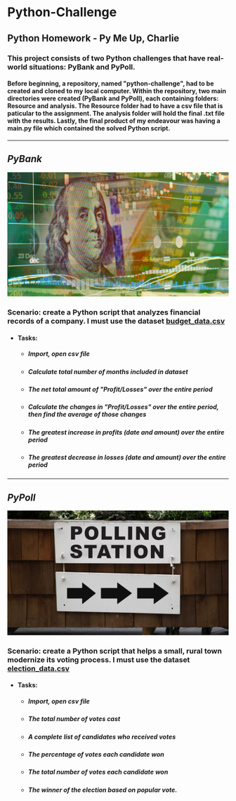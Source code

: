 
# Python-Challenge 

## Python Homework - Py Me Up, Charlie  

### This project consists of two Python challenges that have real-world situations: PyBank and PyPoll.   

#### Before beginning, a repository, named "python-challenge",  had to be created and cloned to my local computer. Within the repository, two main directories were created (PyBank and PyPoll), each containing folders: Resource and analysis. The Resource folder had to have a csv file that is paticular to the assignment. The analysis folder will hold the final .txt file with the results. Lastly, the final product of my endeavour was having a main.py file which contained the solved Python script.

----------------------------------------------------------------------------------

## *PyBank*

![revenue](Images/revenue-per-lead.png)

### Scenario: create a Python script that analyzes financial records of a company. I must use the dataset [budget_data.csv](PyBank/Resources/budget_data.csv)


* #### Tasks:
   * ##### Import, open csv file
   * ##### Calculate total number of months included in dataset
   * ##### The net total amount of "Profit/Losses" over the entire period
   * ##### Calculate the changes in "Profit/Losses" over the entire period, then find the average of those changes
   * ##### The greatest increase in profits (date and amount) over the entire period
   * ##### The greatest decrease in losses (date and amount) over the entire period

-----------------------------------------------------------------------------------

## *PyPoll*

![poll](Images/Vote_counting.png)

### Scenario: create a Python script that helps a small, rural town modernize its voting process. I must use the dataset [election_data.csv](PyPoll/Resources/election_data.csv)


* #### Tasks:
   * ##### Import, open csv file
   * ##### The total number of votes cast 
   * ##### A complete list of candidates who received votes
   * ##### The percentage of votes each candidate won
   * ##### The total number of votes each candidate won
   * ##### The winner of the election based on popular vote.
  
